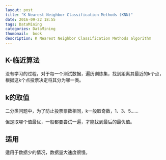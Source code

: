```yaml
---
layout: post
title: "K Nearest Neighbor Classification Methods (KNN)"
date: 2016-09-22 18:55
tags: DataMining
categories: DataMining
thumbnail:  book
description: K Nearest Neighbor Classification Methods algorithm
---
```


## K-临近算法

没有学习的过程，对于每一个测试数据，遍历训练集，找到距离其最近的k个点，根据这k个点投票决定将其分为哪一类。

## k的取值

二分类问题中，为了防止投票票数相同，k一般取奇数，1、3、5……

但是取哪个值最优，一般都要尝试一遍，才能找到最后的最优值。

## 适用

适用于数据少的情况，数据量大速度很慢。
